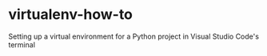 # virtualenv-how-to
Setting up a virtual environment for a Python project in Visual Studio Code's terminal
